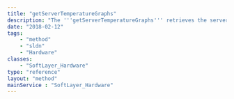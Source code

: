 ```yaml
---
title: "getServerTemperatureGraphs"
description: "The '''getServerTemperatureGraphs''' retrieves the server's temperatures and displays the various temperatures using thermometer graphs. Temperatures retrieved are CPU temperature(s) and system temperatures. Data used to construct the graphs is retrieved from the server's remote management card. All graphs returned will have an associated title. "
date: "2018-02-12"
tags:
    - "method"
    - "sldn"
    - "Hardware"
classes:
    - "SoftLayer_Hardware"
type: "reference"
layout: "method"
mainService : "SoftLayer_Hardware"
---
```


